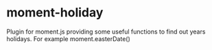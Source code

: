 # moment-holiday
Plugin for moment.js providing some useful functions to find out years holidays. For example moment.easterDate()

